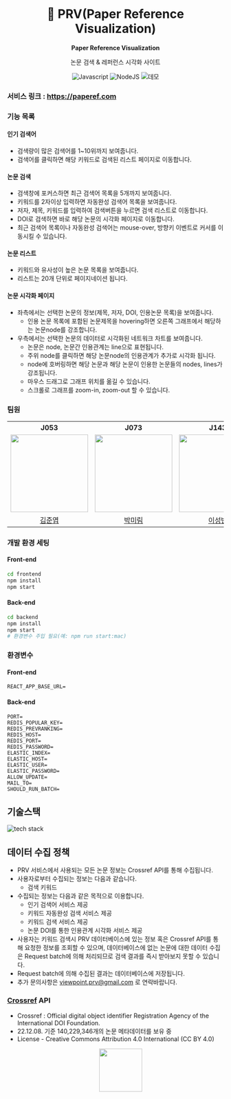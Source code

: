 <div align="center" >

# 🌟 PRV(Paper Reference Visualization)

**Paper Reference Visualization**

논문 검색 & 레퍼런스 시각화 사이트

![Javascript](https://img.shields.io/badge/javascript-ES6+-yellow?logo=javascript)
![NodeJS](https://img.shields.io/badge/node.js-v18-green?logo=node.js)
![데모](https://user-images.githubusercontent.com/25934842/207359316-f7056911-d26a-4671-bc3c-2a80e46f24b8.gif)

</div>

### 서비스 링크 : https://paperef.com

### 기능 목록

#### 인기 검색어

- 검색량이 많은 검색어를 1~10위까지 보여줍니다.
- 검색어를 클릭하면 해당 키워드로 검색된 리스트 페이지로 이동합니다.

#### 논문 검색

- 검색창에 포커스하면 최근 검색어 목록을 5개까지 보여줍니다.
- 키워드를 2자이상 입력하면 자동완성 검색어 목록을 보여줍니다.
- 저자, 제목, 키워드를 입력하여 검색버튼을 누르면 검색 리스트로 이동합니다.
- DOI로 검색하면 바로 해당 논문의 시각화 페이지로 이동합니다.
- 최근 검색어 목록이나 자동완성 검색어는 mouse-over, 방향키 이벤트로 커서를 이동시킬 수 있습니다.

#### 논문 리스트

- 키워드와 유사성이 높은 논문 목록을 보여줍니다.
- 리스트는 20개 단위로 페이지네이션 됩니다.

#### 논문 시각화 페이지

- 좌측에서는 선택한 논문의 정보(제목, 저자, DOI, 인용논문 목록)을 보여줍니다.
  - 인용 논문 목록에 포함된 논문제목을 hovering하면 오른쪽 그래프에서 해당하는 논문node를 강조합니다.
- 우측에서는 선택한 논문의 데이터로 시각화된 네트워크 차트를 보여줍니다.
  - 논문은 node, 논문간 인용관계는 line으로 표현됩니다.
  - 주위 node를 클릭하면 해당 논문node의 인용관계가 추가로 시각화 됩니다.
  - node에 호버링하면 해당 논문과 해당 논문이 인용한 논문들의 nodes, lines가 강조됩니다.
  - 마우스 드래그로 그래프 위치를 옮길 수 있습니다.
  - 스크롤로 그래프를 zoom-in, zoom-out 할 수 있습니다.

### 팀원

<table>
  <th>J053</th>
  <th>J073</th>
  <th>J143</th>
  <th>J205</th>
  <tr>
    <td><img src="https://avatars.githubusercontent.com/u/53340295?v=4" width="180" height="180"/></td>
    <td><img src="https://avatars.githubusercontent.com/u/50133823?v=4" width="180" height="180"/></td>
    <td><img src="https://avatars.githubusercontent.com/u/25934842?v=4" width="180" height="180"/></td>
    <td><img src="https://avatars.githubusercontent.com/u/30085476?v=4" width="180" height="180"/></td>
  </tr>
  <tr>
    <td align="center"><a href="https://github.com/JunYupK">김준엽</a>
    </td>
    <td align="center"><a href="https://github.com/Palwol">박미림</a>
    </td>
    <td align="center"><a href="https://github.com/leesungbin">이성빈</a>
    </td>
    <td align="center"><a href="https://github.com/yeynii">최예윤</a>
  </tr>
</table>

### 개발 환경 세팅

#### Front-end

```bash
cd frontend
npm install
npm start
```

#### Back-end

```bash
cd backend
npm install
npm start
# 환경변수 주입 필요(예: npm run start:mac)
```

### 환경변수

#### Front-end

```
REACT_APP_BASE_URL=
```

#### Back-end

```
PORT=
REDIS_POPULAR_KEY=
REDIS_PREVRANKING=
REDIS_HOST=
REDIS_PORT=
REDIS_PASSWORD=
ELASTIC_INDEX=
ELASTIC_HOST=
ELASTIC_USER=
ELASTIC_PASSWORD=
ALLOW_UPDATE=
MAIL_TO=
SHOULD_RUN_BATCH=
```

## 기술스택

![tech stack](https://s3.us-west-2.amazonaws.com/secure.notion-static.com/dc2980d2-2539-4ab8-918f-0a0536f73e70/Untitled.png?X-Amz-Algorithm=AWS4-HMAC-SHA256&X-Amz-Content-Sha256=UNSIGNED-PAYLOAD&X-Amz-Credential=AKIAT73L2G45EIPT3X45%2F20221208%2Fus-west-2%2Fs3%2Faws4_request&X-Amz-Date=20221208T145054Z&X-Amz-Expires=86400&X-Amz-Signature=087c5926c151a00d818b63907e0c60e0c0add11db4da51117c287b2a51976d1d&X-Amz-SignedHeaders=host&response-content-disposition=filename%3D%22Untitled.png%22&x-id=GetObject)

## 데이터 수집 정책

- PRV 서비스에서 사용되는 모든 논문 정보는 Crossref API를 통해 수집됩니다.
- 사용자로부터 수집되는 정보는 다음과 같습니다.
  - 검색 키워드
- 수집되는 정보는 다음과 같은 목적으로 이용합니다.
  - 인기 검색어 서비스 제공
  - 키워드 자동완성 검색 서비스 제공
  - 키워드 검색 서비스 제공
  - 논문 DOI를 통한 인용관계 시각화 서비스 제공
- 사용자는 키워드 검색시 PRV 데이터베이스에 있는 정보 혹은 Crossref API를 통해 요청한 정보를 조회할 수 있으며, 데이터베이스에 없는 논문에 대한 데이터 수집은 Request batch에 의해 처리되므로 검색 결과를 즉시 받아보지 못할 수 있습니다.
- Request batch에 의해 수집된 결과는 데이터베이스에 저장됩니다.
- 추가 문의사항은 viewpoint.prv@gmail.com 로 연락바랍니다.

### [Crossref](https://www.crossref.org/) API

- Crossref : Official digital object identifier Registration Agency of the International DOI Foundation.
- 22.12.08. 기준 140,229,346개의 논문 메타데이터를 보유 중
- License - Creative Commons Attribution 4.0 International (CC BY 4.0)
  <p align="center"><img src="https://s3.us-west-2.amazonaws.com/secure.notion-static.com/af1b24dd-64a9-40ed-8df2-74e892d8facb/Untitled.png?X-Amz-Algorithm=AWS4-HMAC-SHA256&X-Amz-Content-Sha256=UNSIGNED-PAYLOAD&X-Amz-Credential=AKIAT73L2G45EIPT3X45%2F20221208%2Fus-west-2%2Fs3%2Faws4_request&X-Amz-Date=20221208T145000Z&X-Amz-Expires=86400&X-Amz-Signature=880cd6deabf4352b27bcd08ed36576d882b0b312218184bee5ff207cd64f3c90&X-Amz-SignedHeaders=host&response-content-disposition=filename%3D%22Untitled.png%22&x-id=GetObject" width=100></img><p>
